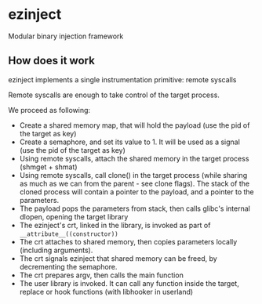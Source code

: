 # ezinject
Modular binary injection framework

## How does it work

ezinject implements a single instrumentation primitive: remote syscalls

Remote syscalls are enough to take control of the target process.

We proceed as following:

- Create a shared memory map, that will hold the payload (use the pid of the target as key)
- Create a semaphore, and set its value to 1. It will be used as a signal (use the pid of the target as key)
- Using remote syscalls, attach the shared memory in the target process (shmget + shmat)
- Using remote syscalls, call clone() in the target process (while sharing as much as we can from the parent - see clone flags).
The stack of the cloned process will contain a pointer to the payload, and a pointer to the parameters.
- The payload pops the parameters from stack, then calls glibc's internal dlopen, opening the target library
- The ezinject's crt, linked in the library, is invoked as part of `__attribute__((constructor))`
- The crt attaches to shared memory, then copies parameters locally (including arguments).
- The crt signals ezinject that shared memory can be freed, by decrementing the semaphore.
- The crt prepares argv, then calls the main function
- The user library is invoked. It can call any function inside the target, replace or hook functions (with libhooker in userland)

